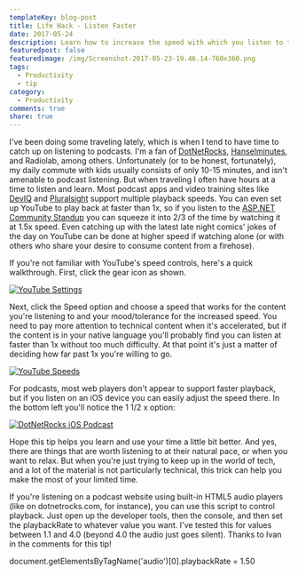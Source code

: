 ```yaml
---
templateKey: blog-post
title: Life Hack - Listen Faster
date: 2017-05-24
description: Learn how to increase the speed with which you listen to training materials, whether video or just audio. Even for apps that don't directly expose speed settings, there are ways you can boost the speed yourself if you know how.
featuredpost: false
featuredimage: /img/Screenshot-2017-05-23-19.46.14-760x360.png
tags:
  - Productivity
  - tip
category:
  - Productivity
comments: true
share: true
---
```


I've been doing some traveling lately, which is when I tend to have time to catch up on listening to podcasts. I'm a fan of [DotNetRocks](http://dotnetrocks.com/), [Hanselminutes](https://hanselminutes.com/), and Radiolab, among others. Unfortunately (or to be honest, fortunately), my daily commute with kids usually consists of only 10-15 minutes, and isn't amenable to podcast listening. But when traveling I often have hours at a time to listen and learn. Most podcast apps and video training sites like [DevIQ](http://app.deviq.com/) and [Pluralsight](https://www.pluralsight.com/authors/steve-smith) support multiple playback speeds. You can even set up YouTube to play back at faster than 1x, so if you listen to the [ASP.NET Community Standup](http://live.asp.net) you can squeeze it into 2/3 of the time by watching it at 1.5x speed. Even catching up with the latest late night comics' jokes of the day on YouTube can be done at higher speed if watching alone (or with others who share your desire to consume content from a firehose).

If you're not familiar with YouTube's speed controls, here's a quick walkthrough. First, click the gear icon as shown.

[![YouTube Settings](/img/Screenshot-2017-05-23-19.46.14-1024x633.png)](https://www.youtube.com/watch?v=HVZ3-s4l0e0)

Next, click the Speed option and choose a speed that works for the content you're listening to and your mood/tolerance for the increased speed. You need to pay more attention to technical content when it's accelerated, but if the content is in your native language you'll probably find you can listen at faster than 1x without too much difficulty. At that point it's just a matter of deciding how far past 1x you're willing to go.

[![YouTube Speeds](/img/Screenshot-2017-05-23-19.49.38-1024x633.png)](https://www.youtube.com/watch?v=HVZ3-s4l0e0)

For podcasts, most web players don't appear to support faster playback, but if you listen on an iOS device you can easily adjust the speed there. In the bottom left you'll notice the 1 1/2 x option:

[![DotNetRocks iOS Podcast](/img/DotNetRocks-iOS.png)](/img/DotNetRocks-iOS.png)

Hope this tip helps you learn and use your time a little bit better. And yes, there are things that are worth listening to at their natural pace, or when you want to relax. But when you're just trying to keep up in the world of tech, and a lot of the material is not particularly technical, this trick can help you make the most of your limited time.

If you're listening on a podcast website using built-in HTML5 audio players (like on dotnetrocks.com, for instance), you can use this script to control playback. Just open up the developer tools, then the console, and then set the playbackRate to whatever value you want. I've tested this for values between 1.1 and 4.0 (beyond 4.0 the audio just goes silent). Thanks to Ivan in the comments for this tip!

document.getElementsByTagName('audio')\[0\].playbackRate = 1.50
